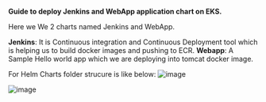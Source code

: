
**Guide to deploy Jenkins and WebApp application chart on EKS.**

Here we We 2 charts named Jenkins and WebApp.

**Jenkins**: It is Continuous integration and Continuous Deployment tool which is helping us to build docker images and pushing to ECR.
**Webapp**: A Sample Hello world app which we are deploying into tomcat docker image.

For Helm Charts folder strucure is like below:
![image](https://user-images.githubusercontent.com/90410791/132857536-210f53fe-e5aa-446b-9892-3c21666b8946.png)

![image](https://user-images.githubusercontent.com/90410791/132857588-d532c8b6-6fb6-4a36-9e2c-ac89372819d6.png)

































